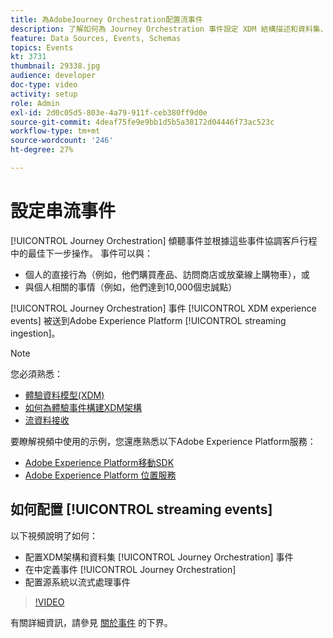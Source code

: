 ```yaml
---
title: 為AdobeJourney Orchestration配置流事件
description: 了解如何為 Journey Orchestration 事件設定 XDM 結構描述和資料集、在 Journey Orchestration 中定義事件，以及設定來源系統以串流事件。
feature: Data Sources, Events, Schemas
topics: Events
kt: 3731
thumbnail: 29338.jpg
audience: developer
doc-type: video
activity: setup
role: Admin
exl-id: 2d0c05d5-803e-4a79-911f-ceb380ff9d0e
source-git-commit: 4deaf75fe9e9bb1d5b5a38172d04446f73ac523c
workflow-type: tm+mt
source-wordcount: '246'
ht-degree: 27%

---
```


# 設定串流事件

[!UICONTROL Journey Orchestration] 傾聽事件並根據這些事件協調客戶行程中的最佳下一步操作。 事件可以與：

* 個人的直接行為（例如，他們購買產品、訪問商店或放棄線上購物車），或
* 與個人相關的事情（例如，他們達到10,000個忠誠點）

[!UICONTROL Journey Orchestration] 事件 [!UICONTROL XDM experience events] 被送到Adobe Experience Platform [!UICONTROL streaming ingestion]。

>[!NOTE]
>
>您必須熟悉：
>
>* [體驗資料模型(XDM)](https://experienceleague.adobe.com/docs/platform-learn/tutorials/schemas/schemas-and-experience-data-model.html?lang=zh-Hant)
>* [如何為體驗事件構建XDM架構](https://experienceleague.adobe.com/docs/platform-learn/tutorials/schemas/create-schemas.html?lang=zh-Hant)
>* [流資料接收](https://experienceleague.adobe.com/docs/platform-learn/tutorials/data-ingestion/understanding-streaming-ingestion.html?lang=en)
>
>要瞭解視頻中使用的示例，您還應熟悉以下Adobe Experience Platform服務：
>
>* [Adobe Experience Platform移動SDK](https://experienceleague.adobe.com/docs/platform-learn/data-collection/mobile-sdk/overview.html?lang=zh-Hant)
>* [Adobe Experience Platform 位置服務](https://experienceleague.adobe.com/docs/places/using/home.html?lang=zh-Hant)


## 如何配置 [!UICONTROL streaming events]

以下視頻說明了如何：

* 配置XDM架構和資料集 [!UICONTROL Journey Orchestration] 事件
* 在中定義事件 [!UICONTROL Journey Orchestration]
* 配置源系統以流式處理事件

>[!VIDEO](https://video.tv.adobe.com/v/29338?quality=12)

有關詳細資訊，請參見 [關於事件](https://experienceleague.adobe.com/docs/journeys/using/events-journeys/about-events/about-events.html?lang=en) 的下界。
